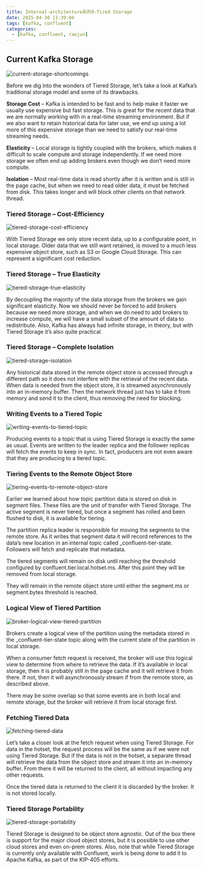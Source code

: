 ```yaml
---
title: Internal-architecture系列9-Tired Storage
date: 2025-04-30 11:39:04
tags: [kafka, confluent]
categories:
  - [kafka, confluent, raojun]
---
```

## Current Kafka Storage

![current-storage-shortcomings](https://images.ctfassets.net/gt6dp23g0g38/5tp6Tna0LIrx6Hj4CDq4Kj/ba51080778f67c6077da1fea83ad44d0/Kafka_Internals_121.png)

Before we dig into the wonders of Tiered Storage, let’s take a look at Kafka’s traditional storage model and some of its drawbacks.

<!-- more -->

**Storage Cost** – Kafka is intended to be fast and to help make it faster we usually use expensive but fast storage. This is great for the recent data that we are normally working with in a real-time streaming environment. But if we also want to retain historical data for later use, we end up using a lot more of this expensive storage than we need to satisfy our real-time streaming needs.

**Elasticity** – Local storage is tightly coupled with the brokers, which makes it difficult to scale compute and storage independently. If we need more storage we often end up adding brokers even though we don’t need more compute.

**Isolation** – Most real-time data is read shortly after it is written and is still in the page cache, but when we need to read older data, it must be fetched from disk. This takes longer and will block other clients on that network thread.

### Tiered Storage – Cost-Efficiency

![tiered-storage-cost-efficiency](https://images.ctfassets.net/gt6dp23g0g38/2gurdTkJy2jc1LbiaCSYJf/42588724254de5b67ab1c2b706e24b3a/Kafka_Internals_122.png)

With Tiered Storage we only store recent data, up to a configurable point, in local storage. Older data that we still want retained, is moved to a much less expensive object store, such as S3 or Google Cloud Storage. This can represent a significant cost reduction.

### Tiered Storage – True Elasticity

![tiered-storage-true-elasticity](https://images.ctfassets.net/gt6dp23g0g38/7ElKU8mUgHGVrKtyi80Xam/57ba76d32aaccd8171338122715b71d7/Kafka_Internals_123.png)

By decoupling the majority of the data storage from the brokers we gain significant elasticity. Now we should never be forced to add brokers because we need more storage, and when we do need to add brokers to increase compute, we will have a small subset of the amount of data to redistribute. Also, Kafka has always had infinite storage, in theory, but with Tiered Storage it’s also quite practical.

### Tiered Storage – Complete Isolation

![tiered-storage-isolation](https://images.ctfassets.net/gt6dp23g0g38/5ppNWz684lGT5i8WU1KeCH/a8c746f17d6e0493a1e8d37c7a42afb1/Kafka_Internals_124.png)

Any historical data stored in the remote object store is accessed through a different path so it does not interfere with the retrieval of the recent data. When data is needed from the object store, it is streamed asynchronously into an in-memory buffer. Then the network thread just has to take it from memory and send it to the client, thus removing the need for blocking.

### Writing Events to a Tiered Topic

![writing-events-to-tiered-topic](https://images.ctfassets.net/gt6dp23g0g38/5NZHxM8Uu5v4Fm0s0423eA/b1684a51dc6b55afdc1bed4aaec6bbf6/Kafka_Internals_125.png)

Producing events to a topic that is using Tiered Storage is exactly the same as usual. Events are written to the leader replica and the follower replicas will fetch the events to keep in sync. In fact, producers are not even aware that they are producing to a tiered topic.

### Tiering Events to the Remote Object Store

![tiering-events-to-remote-object-store](https://images.ctfassets.net/gt6dp23g0g38/63mK8KT85vR8p79wTsUN0f/e59d6985f3d2e3f100f609cc9745c078/Kafka_Internals_126.png)

Earlier we learned about how topic partition data is stored on disk in segment files. These files are the unit of transfer with Tiered Storage. The active segment is never tiered, but once a segment has rolled and been flushed to disk, it is available for tiering.

The partition replica leader is responsible for moving the segments to the remote store. As it writes that segment data it will record references to the data’s new location in an internal topic called _confluent-tier-state. Followers will fetch and replicate that metadata.

The tiered segments will remain on disk until reaching the threshold configured by confluent.tier.local.hotset.ms. After this point they will be removed from local storage.

They will remain in the remote object store until either the segment.ms or segment.bytes threshold is reached.

### Logical View of Tiered Partition

![broker-logical-view-tiered-partition](https://images.ctfassets.net/gt6dp23g0g38/5JHwFuwcTrTOeJpmysVhKr/fbdaf46b36b7eb152d51255bc9f87c19/Kafka_Internals_127.png)

Brokers create a logical view of the partition using the metadata stored in the _confluent-tier-state topic along with the current state of the partition in local storage.

When a consumer fetch request is received, the broker will use this logical view to determine from where to retrieve the data. If it’s available in local storage, then it is probably still in the page cache and it will retrieve it from there. If not, then it will asynchronously stream if from the remote store, as described above.

There may be some overlap so that some events are in both local and remote storage, but the broker will retrieve it from local storage first.

### Fetching Tiered Data

![fetching-tiered-data](https://images.ctfassets.net/gt6dp23g0g38/5sK4Mq52r7vF8WAYk3j0pZ/b629d73058bace90f19de5b7d57a0b25/Kafka_Internals_128.png)

Let’s take a closer look at the fetch request when using Tiered Storage. For data in the hotset, the request process will be the same as if we were not using Tiered Storage. But if the data is not in the hotset, a separate thread will retrieve the data from the object store and stream it into an in-memory buffer. From there it will be returned to the client, all without impacting any other requests.

Once the tiered data is returned to the client it is discarded by the broker. It is not stored locally.

### Tiered Storage Portability

![tiered-storage-portability](https://images.ctfassets.net/gt6dp23g0g38/4Ypu4i8hxdqG1k5giV9LTd/bce9d9a1d0983760b458152a306c8ee7/tiered-storage-portability.png)

Tiered Storage is designed to be object store agnostic. Out of the box there is support for the major cloud object stores, but it is possible to use other cloud stores and even on-prem stores. Also, note that while Tiered Storage is currently only available with Confluent, work is being done to add it to Apache Kafka, as part of the KIP-405 efforts.
